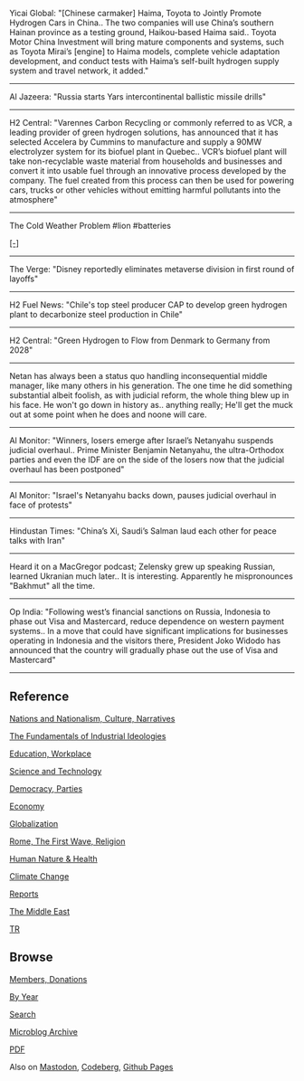 
Yicai Global: "[Chinese carmaker] Haima, Toyota to Jointly Promote
Hydrogen Cars in China.. The two companies will use China’s southern
Hainan province as a testing ground, Haikou-based Haima said.. Toyota
Motor China Investment will bring mature components and systems, such
as Toyota Mirai’s [engine] to Haima models, complete vehicle
adaptation development, and conduct tests with Haima’s self-built
hydrogen supply system and travel network, it added."

---

Al Jazeera: "Russia starts Yars intercontinental ballistic missile drills"

---

H2 Central: "Varennes Carbon Recycling or commonly referred to as VCR,
a leading provider of green hydrogen solutions, has announced that it
has selected Accelera by Cummins to manufacture and supply a 90MW
electrolyzer system for its biofuel plant in Quebec.. VCR’s biofuel
plant will take non-recyclable waste material from households and
businesses and convert it into usable fuel through an innovative
process developed by the company. The fuel created from this process
can then be used for powering cars, trucks or other vehicles without
emitting harmful pollutants into the atmosphere"

---

The Cold Weather Problem \#lion \#batteries

[[-]](2022/11/battery-electric.html#cold)

---

The Verge: "Disney reportedly eliminates metaverse division in first
round of layoffs"

---

H2 Fuel News: "Chile's top steel producer CAP to develop green
hydrogen plant to decarbonize steel production in Chile"

---

H2 Central: "Green Hydrogen to Flow from Denmark to Germany from 2028"

---

Netan has always been a status quo handling inconsequential middle
manager, like many others in his generation. The one time he did
something substantial albeit foolish, as with judicial reform, the
whole thing blew up in his face. He won't go down in history as..
anything really; He'll get the muck out at some point when he does and
noone will care.

---

Al Monitor: "Winners, losers emerge after Israel’s Netanyahu suspends
judicial overhaul.. Prime Minister Benjamin Netanyahu, the
ultra-Orthodox parties and even the IDF are on the side of the losers
now that the judicial overhaul has been postponed"

---

Al Monitor: "Israel's Netanyahu backs down, pauses judicial overhaul
in face of protests"

---

Hindustan Times: "China’s Xi, Saudi’s Salman laud each other for peace
talks with Iran"

---

Heard it on a MacGregor podcast; Zelensky grew up speaking Russian,
learned Ukranian much later.. It is interesting. Apparently he
mispronounces "Bakhmut" all the time.

---

Op India: "Following west’s financial sanctions on Russia, Indonesia
to phase out Visa and Mastercard, reduce dependence on western payment
systems.. In a move that could have significant implications for
businesses operating in Indonesia and the visitors there, President
Joko Widodo has announced that the country will gradually phase out
the use of Visa and Mastercard"

---

## Reference

[Nations and Nationalism, Culture, Narratives](0119/2013/02/nations-and-nationalism.html)

[The Fundamentals of Industrial Ideologies](0119/2011/04/fundamentals-of-industrial-ideologies.html)

[Education, Workplace](0119/2017/09/education-workplace.html)

[Science and Technology](0119/2018/09/science-technology.html)

[Democracy, Parties](0119/2016/11/democracy.html)

[Economy](2021/01/economy.html)

[Globalization](0119/2018/09/globalization.html)

[Rome, The First Wave, Religion](0119/2017/12/rome.html)

[Human Nature & Health](2020/07/human-nature.html)

[Climate Change](2022/01/climate.html)

[Reports](2021/01/reports.html)

[The Middle East](0119/2019/07/middleeast.html)

[TR](../tr/index.html)

## Browse

[Members, Donations](2022/08/members.html)

[By Year](years.html)

[Search](search.html)

[Microblog Archive](mbl/index.html)

[PDF](https://drive.google.com/uc?export=view&id=1FSi-1MnqXVq_PVTEXzzflwN8-7h92N_R)

Also on 
[Mastodon](https://masto.ai/@muratk3n),
[Codeberg](https://muratk5n.codeberg.page/en/),
[Github Pages](https://muratk5n.github.io/thirdwave/en/)

